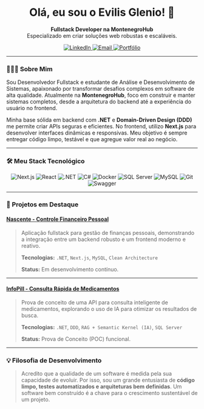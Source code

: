 <h1 align="center">Olá, eu sou o Evilis Glenio! 👋</h1>

<p align="center">
  <strong>Fullstack Developer na MontenegroHub</strong> <br />
  Especializado em criar soluções web robustas e escaláveis.
</p>

<p align="center">
  <a href="https://www.linkedin.com/in/evilis-glenio/" target="_blank">
    <img src="https://img.shields.io/badge/LinkedIn-0077B5?style=for-the-badge&logo=linkedin&logoColor=white" alt="LinkedIn">
  </a>
  <a href="mailto:glenio.developer@gmail.com" target="_blank">
    <img src="https://img.shields.io/badge/Email-D14836?style=for-the-badge&logo=gmail&logoColor=white" alt="Email">
  </a>
  <a href="https://gleniodev.netlify.app/" target="_blank">
    <img src="https://img.shields.io/badge/Portfólio-00C7B7?style=for-the-badge&logo=webtrees&logoColor=white" alt="Portfólio">
  </a>
</p>

---

### 👨🏻‍💻 Sobre Mim

Sou Desenvolvedor Fullstack e estudante de Análise e Desenvolvimento de Sistemas, apaixonado por transformar desafios complexos em software de alta qualidade. Atualmente na **MontenegroHub**, foco em construir e manter sistemas completos, desde a arquitetura do backend até a experiência do usuário no frontend.

Minha base sólida em backend com **.NET** e **Domain-Driven Design (DDD)** me permite criar APIs seguras e eficientes. No frontend, utilizo **Next.js** para desenvolver interfaces dinâmicas e responsivas. Meu objetivo é sempre entregar código limpo, testável e que agregue valor real ao negócio.

---

### 🛠️ Meu Stack Tecnológico

<p align="center">
  <img src="https://img.shields.io/badge/Next.js-000000?style=for-the-badge&logo=nextdotjs&logoColor=white" alt="Next.js" />
  <img src="https://img.shields.io/badge/React-20232A?style=for-the-badge&logo=react&logoColor=61DAFB" alt="React" />
  <img src="https://img.shields.io/badge/.NET-512BD4?style=for-the-badge&logo=dotnet&logoColor=white" alt=".NET" />
  <img src="https://img.shields.io/badge/C%23-239120?style=for-the-badge&logo=c-sharp&logoColor=white" alt="C#" />
  <img src="https://img.shields.io/badge/Docker-2496ED?style=for-the-badge&logo=docker&logoColor=white" alt="Docker" />
  <img src="https://img.shields.io/badge/SQL%20Server-CC2927?style=for-the-badge&logo=microsoft-sql-server&logoColor=white" alt="SQL Server" />
  <img src="https://img.shields.io/badge/MySQL-4479A1?style=for-the-badge&logo=mysql&logoColor=white" alt="MySQL" />
  <img src="https://img.shields.io/badge/Git-F05032?style=for-the-badge&logo=git&logoColor=white" alt="Git" />
  <img src="https://img.shields.io/badge/Swagger-85EA2D?style=for-the-badge&logo=swagger&logoColor=black" alt="Swagger" />
</p>

---

### 📌 Projetos em Destaque

#### [Nascente - Controle Financeiro Pessoal](https://github.com/EvilisGlenio/nascente)
> Aplicação fullstack para gestão de finanças pessoais, demonstrando a integração entre um backend robusto e um frontend moderno e reativo.
>
> **Tecnologias:** `.NET`, `Next.js`, `MySQL`, `Clean Architecture`
>
> **Status:** Em desenvolvimento contínuo.

---

#### [InfoPill - Consulta Rápida de Medicamentos](https://github.com/EvilisGlenio/InfoPill)
> Prova de conceito de uma API para consulta inteligente de medicamentos, explorando o uso de IA para otimizar os resultados de busca.
>
> **Tecnologias:** `.NET`, `DDD`, `RAG + Semantic Kernel (IA)`, `SQL Server`
>
> **Status:** Prova de Conceito (POC) funcional.

---

### 💡 Filosofia de Desenvolvimento

> Acredito que a qualidade de um software é medida pela sua capacidade de evoluir. Por isso, sou um grande entusiasta de **código limpo, testes automatizados e arquiteturas bem definidas**. Um software bem construído é a chave para o crescimento sustentável de um projeto.
